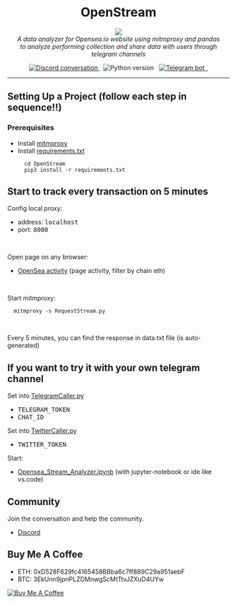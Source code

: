 <h1 align="center">OpenStream</h1>

<p align="center">
<img src="https://user-images.githubusercontent.com/24627876/150639537-d971ba09-3ae0-40bf-9416-ac568f3c2b8d.png" />
  <br>
  <i>A data analyzer for Opensea.io website using mitmproxy and pandas <br> to analyze performing collection and share data with users through telegram channels</i>
  <br>
</p>

<p align="center">
  <a href="https://discord.gg/hBzvYeWn">
    <img src="https://img.shields.io/discord/933752833398956032.svg?logo=discord&logoColor=fff&label=Discord&color=7389d8" alt="Discord conversation" />
  </a>&nbsp;
  <img src="https://img.shields.io/github/pipenv/locked/python-version/anonbeat1/OpenStream?logo=python&logoColor=fff" alt="Python version" />
  &nbsp;
  <a href="https://t.me/privateStreamOpensea">
    <img src="https://img.shields.io/badge/Bot-Opensea__Private__Stream__Trend-blue?logo=telegram&logoColor=fff" alt="Telegram bot" />
    &nbsp;
  </a>
</p>
  
<hr>

## Setting Up a Project (follow each step in sequence!!)

### Prerequisites
- Install [mitmproxy]
- Install [requirements.txt]
  ```
    cd OpenStream
    pip3 install -r requirements.txt
  ```

## Start to track every transaction on 5 minutes

Config local proxy:
  - address: <kbd>localhost</kbd>
  - port: <kbd>8080</kbd>

<br>

Open page on any browser:
- [OpenSea activity] (page activity, filter by chain eth)

<br>

Start mitmproxy: 
```
  mitmproxy -s RequestStream.py
```
<br>

Every 5 minutes, you can find the response in data.txt file (is auto-generated)

## If you want to try it with your own telegram channel

Set into [TelegramCaller.py] 
  - <kbd>TELEGRAM_TOKEN</kbd>
  - <kbd>CHAT_ID</kbd>

Set into [TwitterCaller.py]
  - <kbd>TWITTER_TOKEN</kbd>

Start:
- [Opensea_Stream_Analyzer.ipynb] (with jupyter-notebook or ide like vs.code)

## Community

Join the conversation and help the community.

- [Discord][discord]

## Buy Me A Coffee

 - ETH: 0xD528F629fc4165458BBba6c7ff889C29a951aebF
 - BTC: 3EkUnn9jpnPLZDMnwgScMtTtvJZXuD4UYw

<a href="https://www.buymeacoffee.com/spilotrica1">
  <img src="https://www.buymeacoffee.com/assets/img/custom_images/orange_img.png" alt="Buy Me A Coffee" style="height: auto !important;width: auto !important;" ></a>

[data.txt]: data.txt
[TelegramCaller.py]: TelegramCaller.py
[discord]: https://discord.gg/hBzvYeWn
[OpenSea activity]: https://opensea.io/activity?search[chains][0]=ETHEREUM
[mitmproxy]: https://mitmproxy.org/
[requirements.txt]: requirements.txt
[Opensea_Stream_Analyzer.ipynb]: Opensea_Stream_Analyzer.ipynb
[TwitterCaller.py]: TwitterCaller.py
